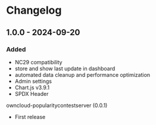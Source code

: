 # Changelog

## 1.0.0 - 2024-09-20
### Added
- NC29 compatibility
- store and show last update in dashboard
- automated data cleanup and performance optimization
- Admin settings
- Chart.js v3.9.1
- SPDX Header

owncloud-popularitycontestserver (0.0.1)
* First release